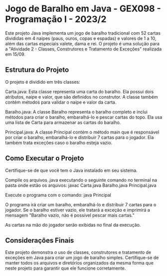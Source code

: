 # Jogo de Baralho em Java - GEX098 - Programação I - 2023/2

Este projeto Java implementa um jogo de baralho tradicional com 52 cartas divididas em 4 naipes (paus, ouros, copas e espadas) e valores de 1 a 10, além das cartas especiais valete, dama e rei. O projeto é uma solução para a "Atividade 2 - Classes, Construtores e Tratamento de Exceções" realizada em 15/09.

## Estrutura do Projeto

O projeto é dividido em três classes:

Carta.java: Esta classe representa uma carta do baralho. Ela possui dois atributos, naipe e valor, que são definidos no construtor. A classe também contém métodos para validar o naipe e valor da carta.

Baralho.java: A classe Baralho representa o baralho completo e inclui métodos para criar o baralho, embaralhá-lo e pescar cartas do topo. Ela usa uma lista de Carta para armazenar as cartas do baralho.

Principal.java: A classe Principal contém o método main que é responsável por criar o baralho, embaralhá-lo e distribuir 7 cartas para o jogador. Ela também trata exceções caso o baralho esteja vazio.

## Como Executar o Projeto

Certifique-se de que você tem o Java instalado em seu sistema.

Compile os arquivos .java executando o seguinte comando no terminal na pasta onde estão os arquivos:
javac Carta.java Baralho.java Principal.java

Execute o programa com o comando:
java Principal

O programa irá criar um baralho, embaralhá-lo e distribuir 7 cartas para o jogador. Se o baralho estiver vazio, ele tratará a exceção e imprimirá a mensagem "Baralho vazio, não é possível pescar mais cartas."

As cartas na mão do jogador serão exibidas no final da execução.

## Considerações Finais

Este projeto demonstra o uso de classes, construtores e tratamento de exceções em Java para criar um jogo de baralho simples. Certifique-se de manter todos os arquivos e diretórios organizados da mesma forma que neste projeto para garantir que ele funcione corretamente.
